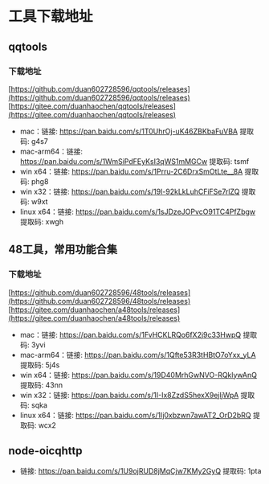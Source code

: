 # 工具下载地址

## qqtools

### 下载地址
[https://github.com/duan602728596/qqtools/releases](https://github.com/duan602728596/qqtools/releases)   
[https://gitee.com/duanhaochen/qqtools/releases](https://gitee.com/duanhaochen/qqtools/releases)
* mac：链接: https://pan.baidu.com/s/1T0UhrOj-uK46ZBKbaFuVBA 提取码: g4s7
* mac-arm64：链接: https://pan.baidu.com/s/1WmSiPdFEyKsI3qWS1mMGCw 提取码: tsmf
* win x64：链接: https://pan.baidu.com/s/1Prru-2C6DrxSmOtLte__8A 提取码: phg8
* win x32：链接: https://pan.baidu.com/s/19l-92kLkLuhCFiFSe7rlZQ 提取码: w9xt
* linux x64：链接: https://pan.baidu.com/s/1sJDzeJOPvcO91TC4PfZbgw 提取码: xwgh

## 48工具，常用功能合集

### 下载地址
[https://github.com/duan602728596/48tools/releases](https://github.com/duan602728596/48tools/releases)   
[https://gitee.com/duanhaochen/a48tools/releases](https://gitee.com/duanhaochen/a48tools/releases)
* mac：链接: https://pan.baidu.com/s/1FvHCKLRQo6fX2j9c33HwpQ 提取码: 3yvi
* mac-arm64：链接: https://pan.baidu.com/s/1Qfte53R3tHBtO7oYxx_yLA 提取码: 5j4s
* win x64：链接: https://pan.baidu.com/s/19D40MrhGwNVO-RQklywAnQ 提取码: 43nn
* win x32：链接: https://pan.baidu.com/s/1I-Ix8ZzdS5hexX9ejljWpA 提取码: sqka
* linux x64：链接: https://pan.baidu.com/s/1Ij0xbzwn7awAT2_OrD2bRQ 提取码: wcx2

## node-oicqhttp

* 链接: https://pan.baidu.com/s/1U9ojRUD8jMqCjw7KMy2GyQ 提取码: 1pta
